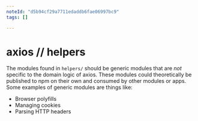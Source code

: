 ```yaml
---
noteId: "d5b94cf29a7711edaddb6fae06997bc9"
tags: []

---
```


# axios // helpers

The modules found in `helpers/` should be generic modules that are _not_ specific to the domain logic of axios. These modules could theoretically be published to npm on their own and consumed by other modules or apps. Some examples of generic modules are things like:

- Browser polyfills
- Managing cookies
- Parsing HTTP headers
